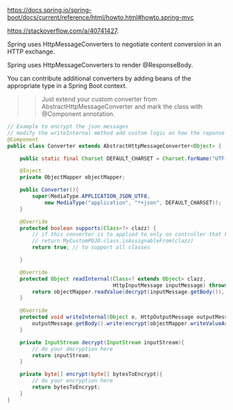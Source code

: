 https://docs.spring.io/spring-boot/docs/current/reference/html/howto.html#howto.spring-mvc

https://stackoverflow.com/a/40741427. 



Spring uses HttpMessageConverters to negotiate content conversion in an HTTP exchange.  

Spring uses HttpMessageConverters to render @ResponseBody. 

 You can contribute additional converters by adding beans of the appropriate type in a Spring Boot context.   

 >> Just extend your custom converter from AbstractHttpMessageConverter and mark the class with @Component annotation.

```java
// Example to encrypt the json messages
// modify the writeInternal method add custom logic on how the reponse body will be redered
@Component
public class Converter extends AbstractHttpMessageConverter<Object> {

    public static final Charset DEFAULT_CHARSET = Charset.forName("UTF-8");

    @Inject
    private ObjectMapper objectMapper;

    public Converter(){
        super(MediaType.APPLICATION_JSON_UTF8,
            new MediaType("application", "*+json", DEFAULT_CHARSET));
    }

    @Override
    protected boolean supports(Class<?> clazz) {
        // if this convertor is to applied to only on controller that have return type MyCustomPOJO
        // return MyCustomPOJO.class.isAssignableFrom(clazz)
        return true; // to support all classes

    }

    @Override
    protected Object readInternal(Class<? extends Object> clazz,
                                  HttpInputMessage inputMessage) throws IOException, HttpMessageNotReadableException {
        return objectMapper.readValue(decrypt(inputMessage.getBody()), clazz);
    }

    @Override
    protected void writeInternal(Object o, HttpOutputMessage outputMessage) throws IOException, HttpMessageNotWritableException {
        outputMessage.getBody().write(encrypt(objectMapper.writeValueAsBytes(o)));
    }

    private InputStream decrypt(InputStream inputStream){
        // do your decryption here 
        return inputStream;
    }

    private byte[] encrypt(byte[] bytesToEncrypt){
        // do your encryption here 
        return bytesToEncrypt;
    }
}
```
